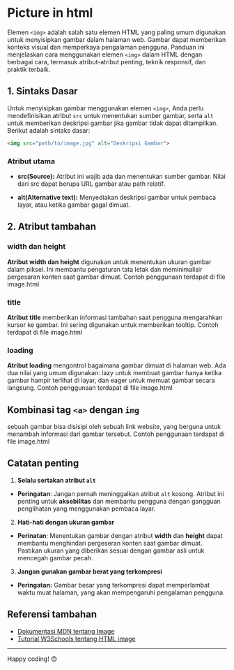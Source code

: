 # Picture in html

Elemen `<img>` adalah salah satu elemen HTML yang paling umum digunakan untuk menyisipkan gambar dalam halaman web. Gambar dapat memberikan konteks visual dan memperkaya pengalaman pengguna. Panduan ini menjelaskan cara menggunakan elemen `<img>` dalam HTML dengan berbagai cara, termasuk atribut-atribut penting, teknik responsif, dan praktik terbaik.

## 1. Sintaks Dasar

Untuk menyisipkan gambar menggunakan elemen `<img>`, Anda perlu mendefinisikan atribut `src` untuk menentukan sumber gambar, serta `alt` untuk memberikan deskripsi gambar jika gambar tidak dapat ditampilkan. Berikut adalah sintaks dasar:

```html
<img src="path/to/image.jpg" alt="Deskripsi Gambar">
```

### Atribut utama
- **src(Source):** Atribut ini wajib ada dan menentukan sumber gambar. Nilai dari src dapat berupa URL gambar atau path relatif.

- **alt(Alternative text):** Menyediakan deskripsi gambar untuk pembaca layar, atau ketika gambar gagal dimuat.


## 2. Atribut tambahan

### width dan height
**Atribut width dan height** digunakan untuk menentukan ukuran gambar dalam piksel. Ini membantu pengaturan tata letak dan meminimalisir pergesaran konten saat gambar dimuat. Contoh penggunaan terdapat di file image.html

### title
**Atribut title** memberikan informasi tambahan saat pengguna mengarahkan kursor ke gambar. Ini sering digunakan untuk memberikan tooltip. Contoh terdapat di file image.html

### loading
**Atribut loading** mengontrol bagaimana gambar dimuat di halaman web. Ada dua nilai yang umum digunakan: lazy untuk membuat gambar hanya ketika gambar hampir terlihat di layar, dan eager untuk memuat gambar secara langsung. Contoh penggunaan terdapat di file image.html


## Kombinasi tag `<a>` dengan `img`
sebuah gambar bisa disisipi oleh sebuah link website, yang berguna untuk menambah informasi dari gambar tersebut. Contoh penggunaan terdapat di file image.html

## Catatan penting
1. **Selalu sertakan atribut `alt`**
- **Peringatan**: Jangan pernah meninggalkan atribut `alt` kosong. Atribut ini penting untuk **aksebilitas** dan membantu pengguna dengan gangguan penglihatan yang menggunakan pembaca layar.

2. **Hati-hati dengan ukuran gambar**
- **Perinatan**: Menentukan gambar dengan atribut **width** dan **height** dapat membantu menghindari pergeseran konten saat gambar dimuat. Pastikan ukuran yang diberikan sesuai dengan gambar asli untuk mencegah gambar pecah.

3. **Jangan gunakan gambar berat yang terkompresi**
- **Peringatan:** Gambar besar yang terkompresi dapat memperlambat waktu muat halaman, yang akan mempengaruhi pengalaman pengguna.

## Referensi tambahan
- [Dokumentasi MDN tentang Image](https://developer.mozilla.org/en-US/docs/Web/HTML/Element/img)
- [Tutorial W3Schools tentang HTML image](https://www.w3schools.com/html/html_images.asp)

---

Happy coding! 😊
